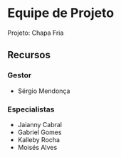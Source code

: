 # Equipe de Projeto

Projeto: Chapa Fria

## Recursos

### Gestor

- Sérgio Mendonça

### Especialistas

- Jaianny Cabral
- Gabriel Gomes
- Kalleby Rocha
- Moisés Alves

